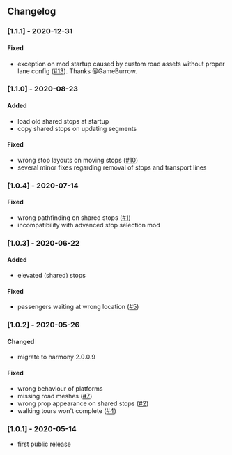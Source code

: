 ## Changelog

### [1.1.1] - 2020-12-31

#### Fixed
- exception on mod startup caused by custom road assets without proper lane config ([#13](https://github.com/CodeBardian/SharedStopEnabler/issues/13)). Thanks @GameBurrow.

### [1.1.0] - 2020-08-23

#### Added
- load old shared stops at startup
- copy shared stops on updating segments
#### Fixed
- wrong stop layouts on moving stops ([#10](https://github.com/CodeBardian/SharedStopEnabler/issues/10))
- several minor fixes regarding removal of stops and transport lines


### [1.0.4] - 2020-07-14

#### Fixed
- wrong pathfinding on shared stops ([#1](https://github.com/CodeBardian/SharedStopEnabler/issues/1))
- incompatibility with advanced stop selection mod

### [1.0.3] - 2020-06-22

#### Added
- elevated (shared) stops
#### Fixed
- passengers waiting at wrong location ([#5](https://github.com/CodeBardian/SharedStopEnabler/issues/5))

### [1.0.2] - 2020-05-26

#### Changed
- migrate to harmony 2.0.0.9
#### Fixed
- wrong behaviour of platforms
- missing road meshes ([#7](https://github.com/CodeBardian/SharedStopEnabler/issues/7))
- wrong prop appearance on shared stops ([#2](https://github.com/CodeBardian/SharedStopEnabler/issues/2))
- walking tours won't complete ([#4](https://github.com/CodeBardian/SharedStopEnabler/issues/4))

### [1.0.1] - 2020-05-14
- first public release
